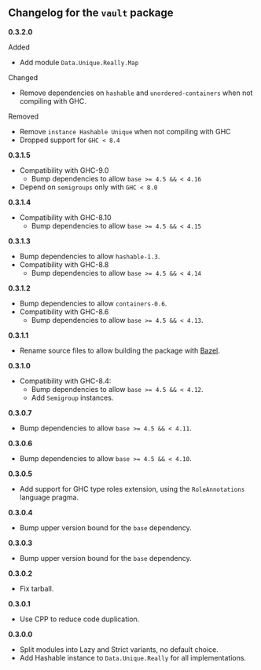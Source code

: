 ## Changelog for the `vault` package

**0.3.2.0**

Added

* Add module `Data.Unique.Really.Map`

Changed

* Remove dependencies on `hashable` and `unordered-containers`
  when not compiling with GHC.

Removed

* Remove `instance Hashable Unique` when not compiling with GHC
* Dropped support for `GHC < 8.4`

**0.3.1.5**

* Compatibility with GHC-9.0
     * Bump dependencies to allow `base >= 4.5 && < 4.16`
* Depend on `semigroups` only with `GHC < 8.0`

**0.3.1.4**

* Compatibility with GHC-8.10
     * Bump dependencies to allow `base >= 4.5 && < 4.15`

**0.3.1.3**

* Bump dependencies to allow `hashable-1.3`.
* Compatibility with GHC-8.8
     * Bump dependencies to allow `base >= 4.5 && < 4.14`

**0.3.1.2**

* Bump dependencies to allow `containers-0.6`.
* Compatibility with GHC-8.6
     * Bump dependencies to allow `base >= 4.5 && < 4.13`.


**0.3.1.1**

* Rename source files to allow building the package with [Bazel](https://bazel.build).

**0.3.1.0**

* Compatibility with GHC-8.4:
     * Bump dependencies to allow `base >= 4.5 && < 4.12`.
     * Add `Semigroup` instances.

**0.3.0.7**

* Bump dependencies to allow `base >= 4.5 && < 4.11`.

**0.3.0.6**

* Bump dependencies to allow `base >= 4.5 && < 4.10`.

**0.3.0.5**

* Add support for GHC type roles extension, using the `RoleAnnotations` language pragma.

**0.3.0.4**

* Bump upper version bound for the `base` dependency.

**0.3.0.3**

* Bump upper version bound for the `base` dependency.

**0.3.0.2**

* Fix tarball.

**0.3.0.1**

* Use CPP to reduce code duplication.

**0.3.0.0**

* Split modules into Lazy and Strict variants, no default choice.
* Add Hashable instance to `Data.Unique.Really` for all implementations.
